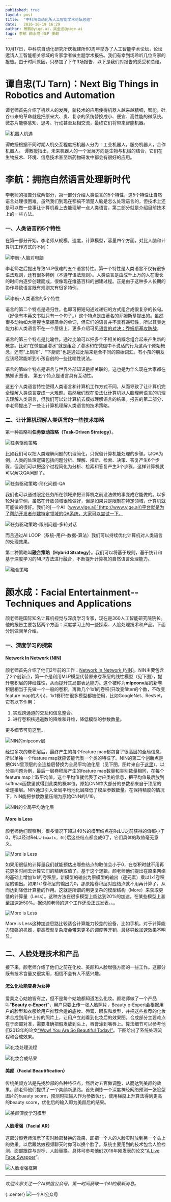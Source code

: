 ```yaml
---
published: true
layout: post
title:  "中科院自动化所人工智能学术论坛总结"
date:   2016-10-19 16:29
author: 杨鹏@yige.ai，吴金龙@yige.ai
tags: 李航 颜水成 NLP 美颜
---
```



10月17日，中科院自动化研究所庆祝建所60周年举办了人工智能学术论坛，论坛邀请人工智能相关领域的专家学者做主题学术报告。我们有幸到场聆听几位专家的报告。由于时间原因，只参加了下午3场报告，以下是我们对报告的感受和总结。


# 谭自忠(TJ Tarn)：Next Big Things in Robotics and Automation

谭老师首先介绍了机器人的发展，新技术的应用使得机器人越来越精细，智能。硅谷带来的革命就是把原来大、贵、复杂的系统替换成小、便宜、高性能的微系统。微芯片能够感知、思考、行动甚至互相交流，最终它们将带来智能机器。

![机器人机遇](/images/zdh60_tarn.png)

谭教授根据不同时期人机交互程度把机器人分为：工业机器人，服务机器人，合作机器人。
谭教授指出，未来机器人的一个发展方向是生物与机械的结合，它们在生物技术、环境、信息技术甚至新药物研发中都会有很好的应用。


# 李航：拥抱自然语言处理新时代

李老师的报告分成两部分，第一部分介绍人类语言的5个特性，这5个特性让自然语言处理很困难。虽然我们到现在都搞不清楚人脑是怎么处理语言的，但技术上还是可以做一些事让计算机看上去能理解一点人类语言，第二部分就是介绍目前技术上的一些方法。

### 一、人类语言的5个特性
在第一部分开始，李老师从规模，速度，计算模型，容量四个方面，对比人脑和计算机工作方式的不同：

![李航-人脑对电脑](/images/zdh60_neural_digital.jpg)

李老师之后提出导致NLP很难的五个语言特性。第一个特性是人类语言不仅有很多语法规则，还有很多特例（不遵守语法规则）。人类语言是由成千上万的人在漫长的时间内逐步创建而成，很像现在维基百科的创建过程。正是由于这种多人长期的协作导致语言既有规则又有很多特例。

![李航-人类语言的5个特性](/images/zdh60_five_characteristic.jpeg)

语言的第二个特点是递归性，也即可把短句通过递归的方式组合成很复杂的长句。（好像有本英文书就只有一个句子。）这个特点是由著名的乔姆斯基提出的。虽然很多动物如大猩猩也掌握简单的单词，但它们的语言并不具有递归性，所以其表达能力和人类语言不在一个层级上。更多介绍可见[语言的对决：乔姆斯基攻防战](http://www.guokr.com/article/156457/)。

语言的第三个特点是比喻性。通过比喻可以把多个不相关的概念组合起来产生新的概念。比如“在微信里潜水”就是组合了潜水和在微信中不说话的行为这两个原始概念，还有“上厕所”、“下厨房”也是通过比喻来组合不同的原始词汇。有小孩的朋友应该经常能听到小孩自创的一些比喻性说法。

语言的第四个特点是语言与世界外部知识是相关联的。这也是为什么现在大家都在搞知识图谱。
第五个特点是语言具有互动性。

这五个人类语言特性使得人类语言和计算机工作方式不同，从而导致了让计算机完全理解人类语言变成一大难题。虽然我们现在没法让计算机以人脑理解语言的机理去理解人类语言，但我们可以让计算机去模拟理解语言的结果。报告的第二部分，李老师提出了一些让计算机理解人类语言的技术策略。

### 二、让计算机理解人类语言的一些技术策略
第一种策略叫**任务驱动策略（Task-Driven Strategy）**。

![任务驱动策略](/images/zdh60_task_driven_strategy.jpg)

比如我们可以把人类理解问题的机理简化，只保留计算机能处理的步骤。以QA为例，人类的处理逻辑包括问题分析、理解、推断、检索、决策、答复产生6个步骤，但我们可以把这个过程简化为分析、检索和答复产生3个步骤，这样计算机就可以解决QA问题了。

![任务驱动策略-简化问题-QA](/images/zdh60_qa.jpg)

我们也可以通过限定任务所在领域来把计算机之前没法做的事变成它能做的。以多轮对话举例，虽然在开放领域很难做好，但是如果只是限制在特定领域，计算机就可能做的很好。我们的[一个AI（www.yige.ai）](http://www.yige.ai/)平台就是为了帮助开发者创建特定领域的QA系统，大家可以尝试一下。

![任务驱动策略-限制问题-多轮对话](/images/zdh60_multi_turn_dialogue.jpg)

而且通过AI LOOP（系统-用户-数据-算法）我们可以持续优化计算机对人类语言的处理效果。


第二种策略叫**融合策略（Hybrid Strategy）**。我们可以将基于规则，基于统计和基于深度学习的NLP方法进行融合，不断提升计算机的自然语言处理能力。

![融合策略](/images/zdh60_hybrid_strategy.jpg)

# 颜水成：Facial Entertainment--Techniques and Applications

颜老师是国际知名计算机视觉与深度学习专家，现在是360人工智能研究院院长。他的报告主要包括两个方面：深度学习上的一些探索、人脸处理技术和产品。下面分别做简单介绍。

### 一、深度学习的探索

#### Network In Network (NIN)
颜老师首先介绍了他们2年前的工作：[Network In Network (NIN)](https://arxiv.org/abs/1312.4400)。NIN主要包含了2个创新点，第一个是利用MLP模型代替原来卷积层的线性模型（见下图），提升卷积层的非线性性，从而提升其局部表达能力。这个被称为**mlpconv**层的新卷积层相当于先做一个一般的卷积，再做几个1x1的卷积(只改变filter的个数，不改变feature map的大小)。1x1卷积在很多模型都被使用，比如GoogleNet、ResNet，它有以下作用：

1. 实现跨通道的交互和信息整合。
2. 进行卷积核通道数的降维和升维，降低模型的参数数量。

更多细节可见[这里](http://blog.csdn.net/mounty_fsc/article/details/51746111)。

![NIN的mlpconv层](/images/NIN.jpg)

经过多次的卷积层后，最终产生的每个feature map都包含了很高层的全局信息，所以单独一个feature map就应该能代表一个类的特征了。NIN的第二个创新点是把CNN里顶层的全连接层替换为全局平均池化层（见下图，图片来自于[这里](http://blog.csdn.net/sheng_ai/article/details/41313883)）。以分类问题为例，最后一层卷积层产生的feature map数量和类别数量相同，在每个feature map上取平均值，这个平均值就代表了对应类的信息，把平均值最后放到softmax函数里就得到此类的概率值。原始CNN中大部分的参数都来自于顶层的全连接层。NIN通过引入全局平均池化层降低了模型参数数量。在保持精度的情况下，NIN能把参数数量压缩为原始CNN的1/10。

![NIN的全局平均池化层](/images/NIN_global_average_pooling.jpg)

#### More is Less
颜老师他们观察到，很多情况下超过40%的模型结点在ReLU之前获得的值都小于0，所以经过ReLU (`max(x, 0)`)后这些结点都变成0了，它们具体的取值毫无意义。

![More is Less](/images/zdh60_more_is_less.jpg)

如果用很低的计算量我们就能预估出哪些结点的取值会小于0，在卷积时就不用再花更多时间去计算它们的精确取值了。基于这个逻辑，颜老师他们提出在原来网络的基础上增加1x1的卷积层，新模型的输出为原模型的输出（逐元素）乘以1x1卷积层的输出。如果1x1卷积层的输出为0，那原始卷积层对应结点就不用再计算了，从而达到降低计算量的作用。这就是所谓的用更复杂的模型结构（More）来获取更低的计算量（Less）。这种方法在很多模型上能达到20%的加速，在某些模型上甚至加速近50%。据说颜老师的这个工作还没正式发表。。。

![More is Less](/images/zdh60_more_is_less2.jpg)

More is Less这种加速思路比较适合计算能力较差的设备，比如手机。对于计算能力较强的机器，更高模型复杂度会带来更多的调度等开销，最终导致加速效果不明显。

## 二、人脸处理技术和产品
接下来，颜老师介绍了他们之前在化妆、美颜和人脸增强方面的一些工作。这部分既有技术含量又很实用，相信不会有人不感兴趣。

#### 怎么化妆能变身为女神
爱美之心姑娘皆有之，但不是每个姑娘都知道怎么化妆。颜老师做了一个产品叫“**Beauty e-Expert**”，用户只要上传一张人脸照片，Beauty e-Expert会根据用户的脸型和衣服给用户推荐合适的底妆、唇膏、眼影和发型，并把这些推荐的化妆术合成到用户上传的照片上，让用户立刻看到化妆后的效果图。合成部分主要难点在于面部对准，需要准确把假发放到头上，唇膏涂到嘴唇上。算法细节可以参考他们2013年的论文[“Wow! You Are So Beautiful Today!”](https://pan.baidu.com/s/1i5FLihZ)。下图给出了系统处理流程和合成效果。

![化妆处理流程](/images/makeup_flow.png)

![化妆合成结果](/images/makeup_results.png)

#### 美颜（Facial Beautification）
传统美颜方法是先找脸部的各种特征点，然后对五官做调整，从而达到美颜的效果。颜老师他们提供了一个美颜新思路。首先训练一个深度神经网络预测一张脸型图片的buauty score，预测时把输入作为参数优化，使用梯度上升算法得到更高的beauty score，优化后的输入即为美颜后的结果。

![美颜深度学习模型](/images/zdh60_beautification.jpg)


#### 人脸增强（Facial AR）
这部分颜老师演示了实时脸部替换的效果，即把一个人的人脸实时放到另一个头上的效果。以后跟姑娘视频聊天时你可以换个脸了。系统主要用到的技术包含人脸检测、面部跟踪与对标、人脸替换。具体可参考他们2016年刚发表的论文“[A Live Face Swapper](https://pan.baidu.com/s/1kVz2ekZ)”。

![人脸增强框架](/images/zdh60_facial_ar.jpg)

---

*欢迎大家关注一个AI微信公众号，第一时间获取一个AI的最新消息。*

{:.center}
![一个AI公众号](/images/yigeai_gzh.jpg)
